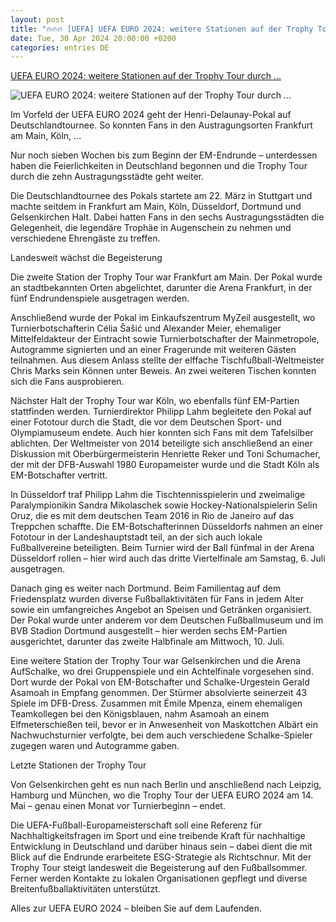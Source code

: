 ```yaml
---
layout: post
title: "🔥🔥🔥 [UEFA] UEFA EURO 2024: weitere Stationen auf der Trophy Tour durch ..."
date: Tue, 30 Apr 2024 20:00:00 +0200
categories: entries DE
---
```

[UEFA EURO 2024: weitere Stationen auf der Trophy Tour durch ...](https://de.uefa.com/euro2024/news/028d-1acad3d98367-ea6545cb9d27-1000--uefa-euro-2024-weitere-stationen-auf-der-trophy-tour-durch-d/)

![UEFA EURO 2024: weitere Stationen auf der Trophy Tour durch ...](https://editorial.uefa.com/resources/028c-1abcdfa6f368-47edfa763b12-1000/uefa_euro_2024_trophy_tour_-_frankfurt.jpeg)

Im Vorfeld der UEFA EURO 2024 geht der Henri-Delaunay-Pokal auf Deutschlandtournee. So konnten Fans in den Austragungsorten Frankfurt am Main, Köln, ...

Nur noch sieben Wochen bis zum Beginn der EM-Endrunde – unterdessen haben die Feierlichkeiten in Deutschland begonnen und die Trophy Tour durch die zehn Austragungsstädte geht weiter.

Die Deutschlandtournee des Pokals startete am 22. März in Stuttgart und machte seitdem in Frankfurt am Main, Köln, Düsseldorf, Dortmund und Gelsenkirchen Halt. Dabei hatten Fans in den sechs Austragungsstädten die Gelegenheit, die legendäre Trophäe in Augenschein zu nehmen und verschiedene Ehrengäste zu treffen.

Landesweit wächst die Begeisterung

Die zweite Station der Trophy Tour war Frankfurt am Main. Der Pokal wurde an stadtbekannten Orten abgelichtet, darunter die Arena Frankfurt, in der fünf Endrundenspiele ausgetragen werden.

Anschließend wurde der Pokal im Einkaufszentrum MyZeil ausgestellt, wo Turnierbotschafterin Célia Šašić und Alexander Meier, ehemaliger Mittelfeldakteur der Eintracht sowie Turnierbotschafter der Mainmetropole, Autogramme signierten und an einer Fragerunde mit weiteren Gästen teilnahmen. Aus diesem Anlass stellte der elffache Tischfußball-Weltmeister Chris Marks sein Können unter Beweis. An zwei weiteren Tischen konnten sich die Fans ausprobieren.

Nächster Halt der Trophy Tour war Köln, wo ebenfalls fünf EM-Partien stattfinden werden. Turnierdirektor Philipp Lahm begleitete den Pokal auf einer Fototour durch die Stadt, die vor dem Deutschen Sport- und Olympiamuseum endete. Auch hier konnten sich Fans mit dem Tafelsilber ablichten. Der Weltmeister von 2014 beteiligte sich anschließend an einer Diskussion mit Oberbürgermeisterin Henriette Reker und Toni Schumacher, der mit der DFB-Auswahl 1980 Europameister wurde und die Stadt Köln als EM-Botschafter vertritt.

In Düsseldorf traf Philipp Lahm die Tischtennisspielerin und zweimalige Paralympionikin Sandra Mikolaschek sowie Hockey-Nationalspielerin Selin Oruz, die es mit dem deutschen Team 2016 in Rio de Janeiro auf das Treppchen schaffte. Die EM-Botschafterinnen Düsseldorfs nahmen an einer Fototour in der Landeshauptstadt teil, an der sich auch lokale Fußballvereine beteiligten. Beim Turnier wird der Ball fünfmal in der Arena Düsseldorf rollen – hier wird auch das dritte Viertelfinale am Samstag, 6. Juli ausgetragen.

Danach ging es weiter nach Dortmund. Beim Familientag auf dem Friedensplatz wurden diverse Fußballaktivitäten für Fans in jedem Alter sowie ein umfangreiches Angebot an Speisen und Getränken organisiert. Der Pokal wurde unter anderem vor dem Deutschen Fußballmuseum und im BVB Stadion Dortmund ausgestellt – hier werden sechs EM-Partien ausgerichtet, darunter das zweite Halbfinale am Mittwoch, 10. Juli.

Eine weitere Station der Trophy Tour war Gelsenkirchen und die Arena AufSchalke, wo drei Gruppenspiele und ein Achtelfinale vorgesehen sind. Dort wurde der Pokal von EM-Botschafter und Schalke-Urgestein Gerald Asamoah in Empfang genommen. Der Stürmer absolvierte seinerzeit 43 Spiele im DFB-Dress. Zusammen mit Émile Mpenza, einem ehemaligen Teamkollegen bei den Königsblauen, nahm Asamoah an einem Elfmeterschießen teil, bevor er in Anwesenheit von Maskottchen Albärt ein Nachwuchsturnier verfolgte, bei dem auch verschiedene Schalke-Spieler zugegen waren und Autogramme gaben.

Letzte Stationen der Trophy Tour

Von Gelsenkirchen geht es nun nach Berlin und anschließend nach Leipzig, Hamburg und München, wo die Trophy Tour der UEFA EURO 2024 am 14. Mai – genau einen Monat vor Turnierbeginn – endet.

Die UEFA-Fußball-Europameisterschaft soll eine Referenz für Nachhaltigkeitsfragen im Sport und eine treibende Kraft für nachhaltige Entwicklung in Deutschland und darüber hinaus sein – dabei dient die mit Blick auf die Endrunde erarbeitete ESG-Strategie als Richtschnur. Mit der Trophy Tour steigt landesweit die Begeisterung auf den Fußballsommer. Ferner werden Kontakte zu lokalen Organisationen gepflegt und diverse Breitenfußballaktivitäten unterstützt.

Alles zur UEFA EURO 2024 – bleiben Sie auf dem Laufenden.

